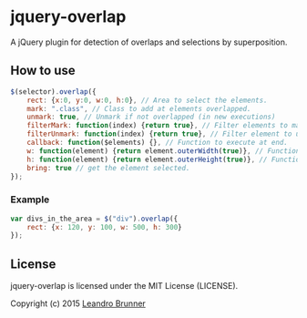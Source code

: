 # jquery-overlap

A jQuery plugin for detection of overlaps and selections by superposition.

## How to use

```JavaScript
$(selector).overlap({
    rect: {x:0, y:0, w:0, h:0}, // Area to select the elements.
    mark: ".class", // Class to add at elements overlapped.
    unmark: true, // Unmark if not overlapped (in new executions)
    filterMark: function(index) {return true}, // Filter elements to mark ($.filter)
    filterUnmark: function(index) {return true}, // Filter element to unmark ($.filter)
    callback: function($elements) {}, // Function to execute at end.
    w: function(element) {return element.outerWidth(true)}, // Function for get the width.
    h: function(element) {return element.outerHeight(true)}, // Function for get the height.
    bring: true // get the element selected.
});
```

### Example

```Javascript
var divs_in_the_area = $("div").overlap({
    rect: {x: 120, y: 100, w: 500, h: 300}
});
```

## License

jquery-overlap is licensed under the MIT License (LICENSE).

Copyright (c) 2015 [Leandro Brunner](mailto:leandrobrunner@yahoo.com.ar)
